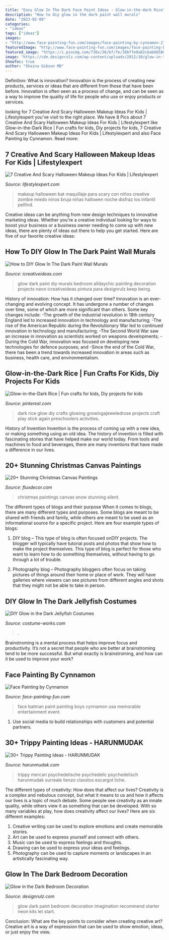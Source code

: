 ```yaml
---
title: "Easy Glow In The Dark Face Paint Ideas - Glow-in-the-dark Rice"
description: "How to diy glow in the dark paint wall murals"
date: "2023-02-09"
categories:
- "ideas"
tags: ["ideas"]
images:
- "http://www.face-painting-fun.com/images/face-painting-by-cynnamon-21702674.jpg"
featuredImage: "http://www.face-painting-fun.com/images/face-painting-by-cynnamon-21702674.jpg"
featured_image: "https://i.pinimg.com/736x/36/bf/fe/36bffe0a82cbab665807dd9ef0fada07.jpg"
image: "https://cdn.designrulz.com/wp-content/uploads/2012/10/glow-in-the-dark-2.jpg"
ShowToc: true
author: "Shaina Gibson MD"
---
```



Definition: What is innovation?
Innovation is the process of creating new products, services or ideas that are different from those that have been before. Innovation is often seen as a process of change, and can be seen as a way to improve the quality of life for people who use or enjoy products or services.

	

		
looking for 7 Creative And Scary Halloween Makeup Ideas For Kids | Lifestylexpert you've visit to the right place. We have 8 Pics about 7 Creative And Scary Halloween Makeup Ideas For Kids | Lifestylexpert like Glow-in-the-Dark Rice | Fun crafts for kids, Diy projects for kids, 7 Creative And Scary Halloween Makeup Ideas For Kids | Lifestylexpert and also Face Painting by Cynnamon. Read more:
		
    
## 7 Creative And Scary Halloween Makeup Ideas For Kids | Lifestylexpert

<img loading=lazy src="http://4.bp.blogspot.com/-TNydM1seqOg/Vis2B_1_RzI/AAAAAAAAAnk/ZqBucaLGOas/s1600/beetle-bat-halloween-makeup-for-kids.jpg" onerror="this.onerror=null;this.src='https://tse2.mm.bing.net/th?id=OIP.NKuX6hyfFU4S6dHZ9VwapgHaF7&amp;pid=15.1';" alt="7 Creative And Scary Halloween Makeup Ideas For Kids | Lifestylexpert">

_Source: lifestylexpert.com_

>makeup halloween bat maquillaje para scary con niños creative zombie miedo ninos bruja niñas hallowen noche disfraz los infantil pelfind. 

	

Creative ideas can be anything from new design techniques to innovative marketing ideas. Whether you're a creative individual looking for ways to boost your business or a business owner needing to come up with new ideas, there are plenty of ideas out there to help you get started. Here are five of our favorite creative ideas: 

    
## How To DIY Glow In The Dark Paint Wall Murals

<img loading=lazy src="http://www.icreativeideas.com/wp-content/uploads/2014/08/How-to-DIY-Glow-In-The-Dark-Paint-Wall-Murals-3.jpg" onerror="this.onerror=null;this.src='https://tse3.mm.bing.net/th?id=OIP.X6OVRxcvUS_oiGgJd98qmAHaLI&amp;pid=15.1';" alt="How to DIY Glow In The Dark Paint Wall Murals">

_Source: icreativeideas.com_

>glow dark paint diy murals bedroom alldaychic painting decoration projects neon icreativeideas pintura para designrulz keep being. 

	

History of innovation: How has it changed over time?
Innovation is an ever-changing and evolving concept. It has undergone a number of changes over time, some of which are more significant than others. 
Some key changes include: 
-The growth of the industrial revolution in 18th century England led to increased innovation in technology and manufacturing; 
-The rise of the American Republic during the Revolutionary War led to continued innovation in technology and manufacturing; 
-The Second World War saw an increase in innovation as scientists worked on weapons developments; 
-During the Cold War, innovation was focused on developing new technologies for defence purposes; and 
-Since the end of the Cold War, there has been a trend towards increased innovation in areas such as business, health care, and environmentalism.

    
## Glow-in-the-Dark Rice | Fun Crafts For Kids, Diy Projects For Kids

<img loading=lazy src="https://i.pinimg.com/736x/36/bf/fe/36bffe0a82cbab665807dd9ef0fada07.jpg" onerror="this.onerror=null;this.src='https://tse1.mm.bing.net/th?id=OIP.lHB8XTS2133AaFP4R0XqgAHaLH&amp;pid=15.1';" alt="Glow-in-the-Dark Rice | Fun crafts for kids, Diy projects for kids">

_Source: pinterest.com_

>dark rice glow diy crafts glowing growingajeweledrose projects craft play stick again preschoolers activities. 

	

History of Invention
Invention is the process of coming up with a new idea, or making something using an old idea. The history of invention is filled with fascinating stories that have helped make our world today. From tools and machines to food and beverages, there are many inventions that have made a difference in our lives.

    
## 20+ Stunning Christmas Canvas Paintings

<img loading=lazy src="https://fluxdecor.com/wp-content/uploads/2016/12/christmas-canvas-paintings/4-christmas-canvas-paintings.jpg" onerror="this.onerror=null;this.src='https://tse1.mm.bing.net/th?id=OIP.zHBcYno4lPKcd8sLarLK8wHaJi&amp;pid=15.1';" alt="20+ Stunning Christmas Canvas Paintings">

_Source: fluxdecor.com_

>christmas paintings canvas snow stunning silent. 

	

The different types of blogs and their purpose
When it comes to blogs, there are many different types and purposes. Some blogs are meant to be shared with friends and family, while others are meant to be used as an informational source for a specific project. Here are four example types of blogs: 
1. DIY blog – This type of blog is often focused onDIY projects. The blogger will typically have tutorial posts and photos that show how to make the project themselves. This type of blog is perfect for those who want to learn how to do something themselves, without having to go through a lot of trouble. 

2. Photography blog – Photography bloggers often focus on taking pictures of things around their home or place of work. They will have galleries where viewers can see pictures from different angles and shots that they might not be able to take in person.

    
## DIY Glow In The Dark Jellyfish Costumes

<img loading=lazy src="https://photos.costume-works.com/full/jellyfish48.jpg" onerror="this.onerror=null;this.src='https://tse2.mm.bing.net/th?id=OIP.WIR3WUw9mORzCAuhwsDt7wHaMK&amp;pid=15.1';" alt="DIY Glow in the Dark Jellyfish Costumes">

_Source: costume-works.com_

>. 

	

Brainstroming is a mental process that helps improve focus and productivity. It’s not a secret that people who are better at brainstroming tend to be more successful. But what exactly is brainstroming, and how can it be used to improve your work?

    
## Face Painting By Cynnamon

<img loading=lazy src="http://www.face-painting-fun.com/images/face-painting-by-cynnamon-21702674.jpg" onerror="this.onerror=null;this.src='https://tse1.mm.bing.net/th?id=OIP.RxoNLyOktsIrv0bYodiifAHaLI&amp;pid=15.1';" alt="Face Painting by Cynnamon">

_Source: face-painting-fun.com_

>face batman paint painting boys cynnamon usa memorable entertainment event. 

	

1. Use social media to build relationships with customers and potential partners.

    
## 30+ Trippy Painting Ideas - HARUNMUDAK

<img loading=lazy src="https://www.harunmudak.com/wp-content/uploads/2020/07/trippy-painting-ideas-9-768x1024.jpg" onerror="this.onerror=null;this.src='https://tse4.mm.bing.net/th?id=OIP.dYS07e-mnWQRLZDqfGzbVgHaJ4&amp;pid=15.1';" alt="30+ Trippy Painting Ideas - HARUNMUDAK">

_Source: harunmudak.com_

>trippy mercari psychedelische psychedelic psychedelisch harunmudak surreale lienzo classtos escargot liche. 

	

The different types of creativity: How does that affect our lives?
Creativity is a complex and nebulous concept, but what it means to us and how it affects our lives is a topic of much debate. Some people see creativity as an innate quality, while others view it as something that can be developed. With so many variables at play, how does creativity affect our lives? Here are six different examples: 
1. Creative writing can be used to explore emotions and create memorable stories.
2. Art can be used to express yourself and connect with others.
3. Music can be used to express feelings and thoughts.
4. Drawing can be used to express your ideas and feelings.
5. Photography can be used to capture moments or landscapes in an artistically fascinating way. 

    
## Glow In The Dark Bedroom Decoration

<img loading=lazy src="https://cdn.designrulz.com/wp-content/uploads/2012/10/glow-in-the-dark-2.jpg" onerror="this.onerror=null;this.src='https://tse3.mm.bing.net/th?id=OIP.ubRY-spm28OMCaEvZZ8UQQHaLJ&amp;pid=15.1';" alt="Glow in the Dark Bedroom Decoration">

_Source: designrulz.com_

>glow dark paint bedroom decoration imagination recommend starter neon kits let start. 

	

Conclusion: What are the key points to consider when creating creative art?
Creative art is a way of expression that can be used to show emotion, ideas, or just enjoy the view.


